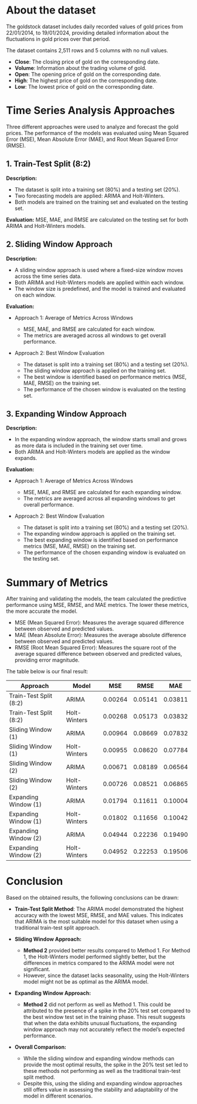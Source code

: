 # About the dataset
The goldstock dataset includes daily recorded values of gold prices from 22/01/2014, to 19/01/2024, providing detailed information about the fluctuations in gold prices over that period.

The dataset contains 2,511 rows and 5 columns with no null values.
- **Close**: The closing price of gold on the corresponding date.
- **Volume**: Information about the trading volume of gold.
- **Open**: The opening price of gold on the corresponding date.
- **High**: The highest price of gold on the corresponding date.
- **Low**: The lowest price of gold on the corresponding date.

# Time Series Analysis Approaches
Three different approaches were used to analyze and forecast the gold prices. The performance of the models was evaluated using Mean Squared Error (MSE), Mean Absolute Error (MAE), and Root Mean Squared Error (RMSE).

## 1. Train-Test Split (8:2)
   
**Description:**

- The dataset is split into a training set (80%) and a testing set (20%).
- Two forecasting models are applied: ARIMA and Holt-Winters.
- Both models are trained on the training set and evaluated on the testing set.
  
**Evaluation:** MSE, MAE, and RMSE are calculated on the testing set for both ARIMA and Holt-Winters models.

## 2. Sliding Window Approach

**Description:**

- A sliding window approach is used where a fixed-size window moves across the time series data.
- Both ARIMA and Holt-Winters models are applied within each window.
- The window size is predefined, and the model is trained and evaluated on each window.

**Evaluation:**

- Approach 1: Average of Metrics Across Windows
  
  - MSE, MAE, and RMSE are calculated for each window.
  - The metrics are averaged across all windows to get overall performance.
  
- Approach 2: Best Window Evaluation
  - The dataset is split into a training set (80%) and a testing set (20%).
  - The sliding window approach is applied on the training set.
  - The best window is identified based on performance metrics (MSE, MAE, RMSE) on the training set.
  - The performance of the chosen window is evaluated on the testing set.
  
## 3. Expanding Window Approach

**Description:**

- In the expanding window approach, the window starts small and grows as more data is included in the training set over time.
- Both ARIMA and Holt-Winters models are applied as the window expands.

**Evaluation:**

- Approach 1: Average of Metrics Across Windows
  
  - MSE, MAE, and RMSE are calculated for each expanding window.
  - The metrics are averaged across all expanding windows to get overall performance.
  
- Approach 2: Best Window Evaluation
  
  - The dataset is split into a training set (80%) and a testing set (20%).
  - The expanding window approach is applied on the training set.
  - The best expanding window is identified based on performance metrics (MSE, MAE, RMSE) on the training set.
  - The performance of the chosen expanding window is evaluated on the testing set.
 
# Summary of Metrics
After training and validating the models, the team calculated the predictive performance using MSE, RMSE, and MAE metrics. The lower these metrics, the more accurate the model.

- MSE (Mean Squared Error): Measures the average squared difference between observed and predicted values.
- MAE (Mean Absolute Error): Measures the average absolute difference between observed and predicted values.
- RMSE (Root Mean Squared Error): Measures the square root of the average squared difference between observed and predicted values, providing error magnitude.

The table below is our final result:

| Approach | Model | MSE     | RMSE    | MAE     |
|------------|--------|---------|---------|---------|
| Train-Test Split (8:2) | ARIMA   | 0.00264 | 0.05141 | 0.03811 |
| Train-Test Split (8:2) | Holt-Winters | 0.00268 | 0.05173 | 0.03832 |
| Sliding Window (1) | ARIMA   | 0.00964 | 0.08669 | 0.07832 |
| Sliding Window (1) | Holt-Winters | 0.00955 | 0.08620 | 0.07784 |
| Sliding Window (2) | ARIMA   | 0.00671 | 0.08189 | 0.06564 |
| Sliding Window (2) | Holt-Winters | 0.00726 | 0.08521 | 0.06865 |
| Expanding Window (1) | ARIMA   | 0.01794 | 0.11611 | 0.10004 |
| Expanding Window (1) | Holt-Winters | 0.01802 | 0.11656 | 0.10042 |
| Expanding Window (2) | ARIMA   | 0.04944 | 0.22236 | 0.19490 |
| Expanding Window (2) | Holt-Winters | 0.04952 | 0.22253 | 0.19506 |

# Conclusion

Based on the obtained results, the following conclusions can be drawn:

- **Train-Test Split Method**: The ARIMA model demonstrated the highest accuracy with the lowest MSE, RMSE, and MAE values. This indicates that ARIMA is the most suitable model for this dataset when using a traditional train-test split approach.

- **Sliding Window Approach:**
  
  - **Method 2** provided better results compared to Method 1. For Method 1, the Holt-Winters model performed slightly better, but the differences in metrics compared to the ARIMA model were not significant.
  - However, since the dataset lacks seasonality, using the Holt-Winters model might not be as optimal as the ARIMA model.

- **Expanding Window Approach:**
  
  - **Method 2** did not perform as well as Method 1. This could be attributed to the presence of a spike in the 20% test set compared to the best window test set in the training phase. This result suggests that when the data exhibits unusual fluctuations, the expanding window approach may not accurately reflect the model’s expected performance.

- **Overall Comparison:**

  - While the sliding window and expanding window methods can provide the most optimal results, the spike in the 20% test set led to these methods not performing as well as the traditional train-test split method.
  - Despite this, using the sliding and expanding window approaches still offers value in assessing the stability and adaptability of the model in different scenarios.
